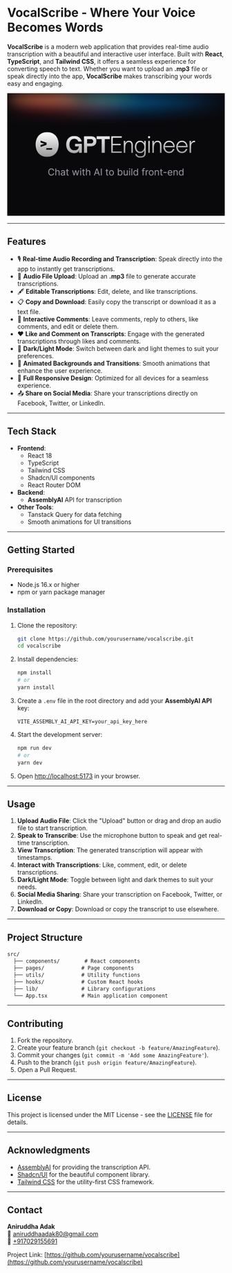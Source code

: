 
# **VocalScribe - Where Your Voice Becomes Words**

**VocalScribe** is a modern web application that provides real-time audio transcription with a beautiful and interactive user interface. Built with **React**, **TypeScript**, and **Tailwind CSS**, it offers a seamless experience for converting speech to text. Whether you want to upload an **.mp3** file or speak directly into the app, **VocalScribe** makes transcribing your words easy and engaging.

![VocalScribe Preview](public/og-image.svg)

---

## **Features**

- 🎙️ **Real-time Audio Recording and Transcription**: Speak directly into the app to instantly get transcriptions.
- 📁 **Audio File Upload**: Upload an **.mp3** file to generate accurate transcriptions.
- 🖋️ **Editable Transcriptions**: Edit, delete, and like transcriptions.
- 📋 **Copy and Download**: Easily copy the transcript or download it as a text file.
- 💬 **Interactive Comments**: Leave comments, reply to others, like comments, and edit or delete them.
- ❤️ **Like and Comment on Transcripts**: Engage with the generated transcriptions through likes and comments.
- 🌈 **Dark/Light Mode**: Switch between dark and light themes to suit your preferences.
- 🌟 **Animated Backgrounds and Transitions**: Smooth animations that enhance the user experience.
- 📱 **Full Responsive Design**: Optimized for all devices for a seamless experience.
- 📤 **Share on Social Media**: Share your transcriptions directly on Facebook, Twitter, or LinkedIn.

---

## **Tech Stack**

- **Frontend**:
  - React 18
  - TypeScript
  - Tailwind CSS
  - Shadcn/UI components
  - React Router DOM
- **Backend**:
  - **AssemblyAI** API for transcription
- **Other Tools**:
  - Tanstack Query for data fetching
  - Smooth animations for UI transitions

---

## **Getting Started**

### Prerequisites

- Node.js 16.x or higher
- npm or yarn package manager

### Installation

1. Clone the repository:
   ```bash
   git clone https://github.com/yourusername/vocalscribe.git
   cd vocalscribe
   ```

2. Install dependencies:
   ```bash
   npm install
   # or
   yarn install
   ```

3. Create a `.env` file in the root directory and add your **AssemblyAI API** key:
   ```env
   VITE_ASSEMBLY_AI_API_KEY=your_api_key_here
   ```

4. Start the development server:
   ```bash
   npm run dev
   # or
   yarn dev
   ```

5. Open [http://localhost:5173](http://localhost:5173) in your browser.

---

## **Usage**

1. **Upload Audio File**: Click the "Upload" button or drag and drop an audio file to start transcription.
2. **Speak to Transcribe**: Use the microphone button to speak and get real-time transcription.
3. **View Transcription**: The generated transcription will appear with timestamps.
4. **Interact with Transcriptions**: Like, comment, edit, or delete transcriptions.
5. **Dark/Light Mode**: Toggle between light and dark themes to suit your needs.
6. **Social Media Sharing**: Share your transcription on Facebook, Twitter, or LinkedIn.
7. **Download or Copy**: Download or copy the transcript to use elsewhere.

---

## **Project Structure**

```
src/
  ├── components/        # React components
  ├── pages/            # Page components
  ├── utils/            # Utility functions
  ├── hooks/            # Custom React hooks
  ├── lib/              # Library configurations
  └── App.tsx           # Main application component
```

---

## **Contributing**

1. Fork the repository.
2. Create your feature branch (`git checkout -b feature/AmazingFeature`).
3. Commit your changes (`git commit -m 'Add some AmazingFeature'`).
4. Push to the branch (`git push origin feature/AmazingFeature`).
5. Open a Pull Request.

---

## **License**

This project is licensed under the MIT License - see the [LICENSE](LICENSE) file for details.

---

## **Acknowledgments**

- [AssemblyAI](https://www.assemblyai.com/) for providing the transcription API.
- [Shadcn/UI](https://ui.shadcn.com/) for the beautiful component library.
- [Tailwind CSS](https://tailwindcss.com/) for the utility-first CSS framework.

---

## **Contact**

**Aniruddha Adak**  
📧 [aniruddhaadak80@gmail.com](mailto:aniruddhaadak80@gmail.com)  
📱 [+917029155691](tel:+917029155691)  

Project Link: [https://github.com/yourusername/vocalscribe](https://github.com/yourusername/vocalscribe)
